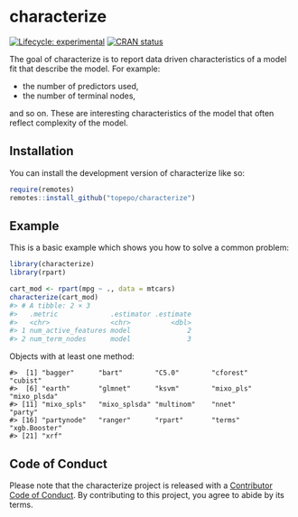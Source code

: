 
<!-- README.md is generated from README.Rmd. Please edit that file -->

# characterize

<!-- badges: start -->

[![Lifecycle:
experimental](https://img.shields.io/badge/lifecycle-experimental-orange.svg)](https://lifecycle.r-lib.org/articles/stages.html#experimental)
[![CRAN
status](https://www.r-pkg.org/badges/version/characterize)](https://CRAN.R-project.org/package=characterize)
<!-- badges: end -->

The goal of characterize is to report data driven characteristics of a
model fit that describe the model. For example:

- the number of predictors used,
- the number of terminal nodes,

and so on. These are interesting characteristics of the model that often
reflect complexity of the model.

## Installation

You can install the development version of characterize like so:

``` r
require(remotes)
remotes::install_github("topepo/characterize")
```

## Example

This is a basic example which shows you how to solve a common problem:

``` r
library(characterize)
library(rpart)

cart_mod <- rpart(mpg ~ ., data = mtcars)
characterize(cart_mod)
#> # A tibble: 2 × 3
#>   .metric             .estimator .estimate
#>   <chr>               <chr>          <dbl>
#> 1 num_active_features model              2
#> 2 num_term_nodes      model              3
```

Objects with at least one method:

    #>  [1] "bagger"      "bart"        "C5.0"        "cforest"     "cubist"     
    #>  [6] "earth"       "glmnet"      "ksvm"        "mixo_pls"    "mixo_plsda" 
    #> [11] "mixo_spls"   "mixo_splsda" "multinom"    "nnet"        "party"      
    #> [16] "partynode"   "ranger"      "rpart"       "terms"       "xgb.Booster"
    #> [21] "xrf"

## Code of Conduct

Please note that the characterize project is released with a
[Contributor Code of
Conduct](https://contributor-covenant.org/version/2/0/CODE_OF_CONDUCT.html).
By contributing to this project, you agree to abide by its terms.
